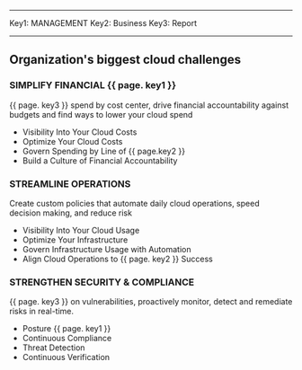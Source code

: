 
---

Key1: MANAGEMENT
Key2: Business
Key3: Report

---


## Organization's biggest cloud challenges

### SIMPLIFY FINANCIAL {{ page. key1 }}
{{ page. key3 }} spend by cost center, drive financial accountability against budgets and find ways to lower your cloud spend
* Visibility Into Your Cloud Costs
* Optimize Your Cloud Costs
* Govern Spending by Line of {{ page.key2 }}
* Build a Culture of Financial Accountability

### STREAMLINE OPERATIONS
Create custom policies that automate daily cloud operations, speed decision making, and reduce risk
* Visibility Into Your Cloud Usage
* Optimize Your Infrastructure
* Govern Infrastructure Usage with Automation
* Align Cloud Operations to {{ page. key2 }} Success

### STRENGTHEN SECURITY & COMPLIANCE
{{ page. key3 }} on vulnerabilities, proactively monitor, detect and remediate risks in real-time.
* Posture {{ page. key1 }}
* Continuous Compliance
* Threat Detection
* Continuous Verification
